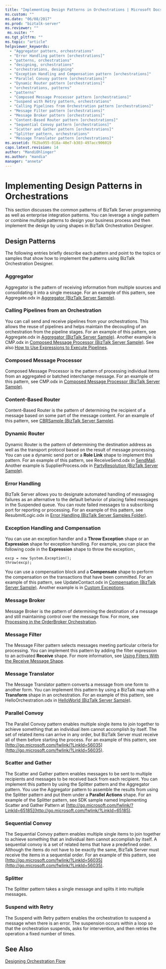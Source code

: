 ```yaml
---
title: "Implementing Design Patterns in Orchestrations | Microsoft Docs"
ms.custom: ""
ms.date: "06/08/2017"
ms.prod: "biztalk-server"
ms.reviewer: ""
 ms.suite: ""
ms.tgt_pltfrm: ""
ms.topic: "article"
helpviewer_keywords: 
  - "Aggregator pattern, orchestrations"
  - "Error Handling pattern [orchestrations]"
  - "patterns, orchestrations"
  - "designing, orchestrations"
  - "orchestrations, designing"
  - "Exception Handling and Compensation pattern [orchestrations]"
  - "Parallel Convoy pattern [orchestrations]"
  - "Dynamic Router pattern [orchestrations]"
  - "orchestrations, patterns"
  - "patterns"
  - "Composed Message Processor pattern [orchestrations]"
  - "Suspend with Retry pattern, orchestrations"
  - "Calling Pipelines from Orchestration pattern [orchestrations]"
  - "Message Filter pattern [orchestrations]"
  - "Message Broker pattern [orchestrations]"
  - "Content-Based Router pattern [orchestrations]"
  - "Sequential Convoy pattern [orchestrations]"
  - "Scatter and Gather pattern [orchestrations]"
  - "Splitter pattern, orchestrations"
  - "Message Translator pattern [orchestrations]"
ms.assetid: f62ba955-018a-40e7-b303-497acc906019
caps.latest.revision: 14
author: "MandiOhlinger"
ms.author: "mandia"
manager: "anneta"
---
```

# Implementing Design Patterns in Orchestrations
This section discusses the common patterns of BizTalk Server programming as well as enterprise integration patterns. You can leverage a single pattern or combine multiple patterns to design your business process and then implement the design by using shapes in BizTalk Orchestration Designer.  
  
## Design Patterns  
 The following entries briefly describe each pattern and point to the topics or samples that show how to implement the patterns using BizTalk Orchestration Designer.  
  
### Aggregator  
 Aggregator is the pattern of receiving information from multiple sources and consolidating it into a single message. For an example of this pattern, see Aggregate.odx in [Aggregator (BizTalk Server Sample)](../core/aggregator-biztalk-server-sample.md).  
  
### Calling Pipelines from an Orchestration  
 You can call send and receive pipelines from your orchestrations. This allows the reuse of pipelines and helps maintain the decoupling of an orchestration from the pipeline stages. For an example of this pattern, see Aggregate.odx in [Aggregator (BizTalk Server Sample)](../core/aggregator-biztalk-server-sample.md). Another example is CMP.odx in [Composed Message Processor (BizTalk Server Sample)](../core/composed-message-processor-biztalk-server-sample.md). See also [How to Use Expressions to Execute Pipelines](../core/how-to-use-expressions-to-execute-pipelines.md).  
  
### Composed Message Processor  
 Composed Message Processor is the pattern of processing individual items from an aggregated or batched interchange message. For an example of this pattern, see CMP.odx in [Composed Message Processor (BizTalk Server Sample)](../core/composed-message-processor-biztalk-server-sample.md).  
  
### Content-Based Router  
 Content-Based Router is the pattern of determining the recipient of a message based on some part of the message content. For an example of this pattern, see [CBRSample (BizTalk Server Sample)](../core/cbrsample-biztalk-server-sample.md).  
  
### Dynamic Router  
 Dynamic Router is the pattern of determining the destination address as well as the transport protocol based on the result of message processing. You can use a dynamic send port or a **Role Link** shape to implement this pattern. For an example of this pattern, see ReceiveSend.odx in [SendMail](../core/sendmail.md). Another example is SupplierProcess.odx in [PartyResolution (BizTalk Server Sample)](../core/partyresolution-biztalk-server-sample.md).  
  
### Error Handling  
 BizTalk Server allows you to designate automated handling of messaging failures as an alternative to the default behavior of placing failed messages in the Suspended queue. You can route failed messages to a subscribing port for reporting or processing. For an example of this pattern, see ResubmitLogic.odx in [Error Handling (BizTalk Server Samples Folder)](../core/error-handling-biztalk-server-samples-folder.md).  
  
### Exception Handling and Compensation  
 You can use an exception handler and a **Throw Exception** shape or an **Expression** shape for exception handling. For example, you can place the following code in the **Expression** shape to throw the exception:,  
  
```  
excp = new System.Exception();  
throw(excp);  
```  
  
 You can use a compensation block and a **Compensate** shape to perform the compensation on the transactions that have been committed. For an example of this pattern, see UpdateContact.odx in [Compensation (BizTalk Server Sample)](../core/compensation-biztalk-server-sample.md). Another example is in [Custom Exceptions](../core/custom-exceptions.md).  
  
### Message Broker  
 Message Broker is the pattern of determining the destination of a message and still maintaining control over the message flow. For more, see  [Processing in the OrderBroker Orchestration](../core/processing-in-the-orderbroker-orchestration.md).  
  
### Message Filter  
 The Message Filter pattern selects messages meeting particular criteria for processing. You can implement this pattern by adding the filter expression to an activated **Receive** shape. For more information, see [Using Filters With the Receive Message Shape](../core/using-filters-with-the-receive-message-shape.md).  
  
### Message Translator  
 The Message Translator pattern converts a message from one form to another form. You can implement this pattern by using a BizTalk map with a **Transform** shape in an orchestration. For an example of this pattern, see HelloOrchestration.odx in [HelloWorld (BizTalk Server Sample)](../core/helloworld-biztalk-server-sample.md).  
  
### Parallel Convoy  
 The Parallel Convoy pattern enables multiple single items to join together to achieve something that an individual item cannot accomplish by itself. The set of related items can arrive in any order, but BizTalk Server must receive all of them before starting the process. For an example of this pattern, see [http://go.microsoft.com/fwlink/?LinkId=56035](http://go.microsoft.com/fwlink/?LinkId=56035).  
  
### Scatter and Gather  
 The Scatter and Gather pattern enables messages to be sent to multiple recipients and messages to be received back from each recipient. You can implement this pattern by using the Splitter pattern and the Aggregator pattern. You use the Aggregator pattern to assemble the results from using the Splitter pattern and put them under a **Parallel Actions** shape. For an example of the Splitter pattern, see SDK sample named Implementing Scatter and Gather Pattern at [http://go.microsoft.com/fwlink/?LinkId=65185](http://go.microsoft.com/fwlink/?LinkId=65185).  
  
### Sequential Convoy  
 The Sequential Convoy pattern enables multiple single items to join together to achieve something that an individual item cannot accomplish by itself. A sequential convoy is a set of related items that have a predefined order. Although the items do not have to be exactly the same, BizTalk Server must receive the items in a sequential order. For an example of this pattern, see [http://go.microsoft.com/fwlink/?LinkId=56035](http://go.microsoft.com/fwlink/?LinkId=56035).  
  
### Splitter  
 The Splitter pattern takes a single message and splits it into multiple messages.  
  
### Suspend with Retry  
 The Suspend with Retry pattern enables the orchestration to suspend a message when there is an error. The suspension occurs within a loop so that the orchestration suspends, asks for intervention, and then retries the operation a fixed number of times.  
  
## See Also  
 [Designing Orchestration Flow](../core/designing-orchestration-flow.md)